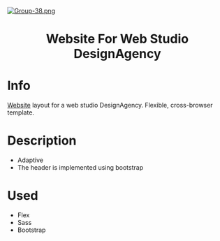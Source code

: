 [![Group-38.png](https://i.postimg.cc/HkCZGX5R/Group-38.png)](https://postimg.cc/PP2zYLSQ)

<h1 align="center">Website For Web Studio DesignAgency</h1>

# Info
[Website](https://klimstepuchev.github.io/DesignAgency/) layout for a web studio DesignAgency. Flexible, cross-browser template.

# Description
* Adaptive
* The header is implemented using bootstrap

# Used
* Flex
* Sass
* Bootstrap

